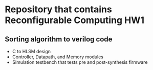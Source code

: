 # Repository that contains Reconfigurable Computing HW1

## Sorting algorithm to verilog code
- C to HLSM design
- Controller, Datapath, and Memory modules
- Simulation testbench that tests pre and post-synthesis firmware
